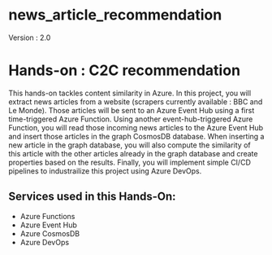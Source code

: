# news_article_recommendation

Version : 2.0


# **Hands-on : C2C recommendation**

This hands-on tackles content similarity in Azure. In this project, you will extract news articles from a website (scrapers currently available : BBC and Le Monde). Those articles will be sent to an Azure Event Hub using a first time-triggered Azure Function. Using another event-hub-triggered Azure Function, you will read those incoming news articles to the Azure Event Hub and insert those articles in the graph CosmosDB database. When inserting a new article in the graph database, you will also compute the similarity of this article with the other articles already in the graph database and create properties based on the results. Finally, you will implement simple CI/CD pipelines to industrailize this project using Azure DevOps.

## **Services used in this Hands-On:**
* Azure Functions
* Azure Event Hub
* Azure CosmosDB
* Azure DevOps

